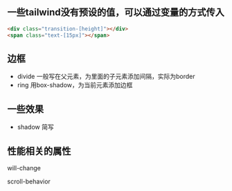 ## 一些tailwind没有预设的值，可以通过变量的方式传入

```html
<div class="transition-[height]"></div>
<span class="text-[15px]"></span>
```

## 边框

- divide 一般写在父元素，为里面的子元素添加间隔，实际为border
- ring 用box-shadow，为当前元素添加边框

## 一些效果

- shadow 简写

## 性能相关的属性

will-change

scroll-behavior
